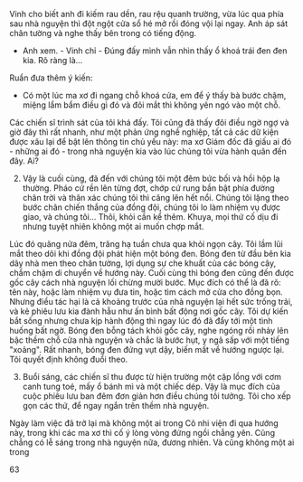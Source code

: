 Vinh cho biết anh đi kiếm rau dền, rau rệu quanh trường, vừa lúc qua phía sau nhà nguyện thì đột ngột cửa sổ hé mở rồi đóng vội lại ngay. Anh áp sát chân tường và nghe thấy bên trong có tiếng động.

- Anh xem. - Vinh chỉ - Đúng đấy mình vẫn nhìn thấy ổ khoá trái đen đen kia. Rõ ràng là...

Ruẩn đưa thêm ý kiến:

- Có một lúc ma xơ đi ngang chỗ khoá cửa, em để ý thấy bà bước chậm, miệng lẩm bẩm điều gì đó và đôi mắt thì không yên ngó vào một chỗ.

Các chiến sĩ trình sát của tôi khá đấy. Tôi cũng đã thấy đôi điều ngờ ngợ và giờ đây thì rất nhanh, như một phản ứng nghề nghiệp, tất cả các dữ kiện được xâu lại để bật lên thông tin chủ yếu này: ma xơ Giám đốc đã giấu ai đó - những ai đó - trong nhà nguyện kia vào lúc chúng tôi vừa hành quân đến đây. Ai?

2. Vậy là cuối cùng, đã đến với chúng tôi một đêm bức bối và hồi hộp lạ thường. Pháo cứ rền lên từng đợt, chớp cứ rung bần bật phía đường chân trời và thân xác chúng tôi thì căng lên hết nổi. Chúng tôi lặng theo bước chân chiến thắng của đồng đội, chúng tôi lo làm nhiệm vụ được giao, và chúng tôi... Thôi, khỏi cần kể thêm. Khuya, mọi thứ cố dịu đi nhưng tuyệt nhiên không một ai muốn chợp mắt.

Lúc đó quãng nửa đêm, trăng hạ tuần chưa qua khỏi ngọn cây. Tôi lầm lũi mắt theo dõi khi đồng đội phát hiện một bóng đen. Bóng đen từ đầu bên kia dãy nhà men theo chân tường, lợi dụng sự che khuất của các bóng cây, chầm chậm di chuyển về hướng này. Cuối cùng thì bóng đen cũng đến được gốc cây cách nhà nguyện lối chừng mười bước. Mục đích có thể là đã rõ: tên này, hoặc làm nhiệm vụ đưa tin, hoặc tìm cách mở cửa cho đồng bọn. Nhưng điều tác hại là cả khoảng trước của nhà nguyện lại hết sức trống trải, và kẻ phiêu lưu kia đành hẫu như ấn bình bất động nơi gốc cây. Tôi dự kiến bắt sống nhưng chưa kịp hành động thì ngay lúc đó đã đẩy tới một tình huống bất ngờ. Bóng đen bỗng tách khỏi gốc cây, nghe ngóng rồi nhảy lên bậc thềm chỗ cửa nhà nguyện và chắc là bước hụt, y ngã sấp với một tiếng "xoảng". Rất nhanh, bóng đen đứng vụt dậy, biến mất về hướng ngược lại. Tôi quyết định không đuổi theo.

3. Buổi sáng, các chiến sĩ thu được từ hiện trường một cặp lồng với cơm canh tung toé, mấy ổ bánh mì và một chiếc dép. Vậy là mục đích của cuộc phiêu lưu ban đêm đơn giản hơn điều chúng tôi tưởng. Tôi cho xếp gọn các thứ, để ngay ngắn trên thềm nhà nguyện.

Ngày làm việc đã trở lại mà không một ai trong Cô nhi viện đi qua hướng này, trong khi các ma xơ thì cố ý lòng vòng đứng ngồi chẳng yên. Cũng chẳng có lễ sáng trong nhà nguyện nữa, đương nhiên. Và cũng không một ai trong

63